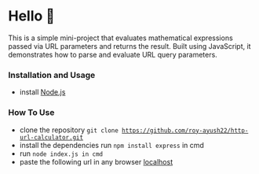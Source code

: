 # Hello 👋

This is a simple mini-project that evaluates mathematical expressions passed via URL parameters and returns the result. Built using JavaScript, it demonstrates how to parse and evaluate URL query parameters.

### Installation and Usage

- install <a href="https://nodejs.org/en" target="_blank">Node.js</a>

### How To Use

- clone the repository <code>git clone https://github.com/roy-ayush22/http-url-calculator.git</code>
- install the dependencies run <code>npm install express</code> in cmd
- run <code>node index.js in cmd</code>
- paste the following url in any browser <a href="http://localhost:3000/mul?a=integer&b=integer" target="_blank">localhost</a>
